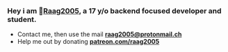 ### Hey i am 🌴[Raag2005](https://raag2005.dk), a 17 y/o backend focused developer and student.
 - Contact me, then use the mail **raag2005@protonmail.ch**
 - Help me out by donating [**patreon.com/raag2005**](https://www.patreon.com/raag2005) 
